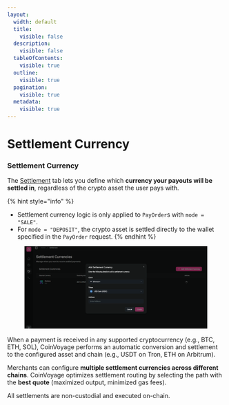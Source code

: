 ```yaml
---
layout:
  width: default
  title:
    visible: false
  description:
    visible: false
  tableOfContents:
    visible: true
  outline:
    visible: true
  pagination:
    visible: true
  metadata:
    visible: true
---
```


# Settlement Currency

### Settlement Currency

The [Settlement](https://dashboard.coinvoyage.io/settlement) tab lets you define which **currency your payouts will be settled in**, regardless of the crypto asset the user pays with.&#x20;

{% hint style="info" %}
* Settlement currency logic is only applied to `PayOrder`s with `mode = "SALE"`.
* For `mode = "DEPOSIT"`, the crypto asset is settled directly to the wallet specified in the `PayOrder` request.
{% endhint %}

<figure><img src="../.gitbook/assets/dashboard-add-settlement-currency.png" alt="Dashboard - Add Settlement Currency"><figcaption></figcaption></figure>

When a payment is received in any supported cryptocurrency (e.g., BTC, ETH, SOL), CoinVoyage performs an automatic conversion and settlement to the configured asset and chain (e.g., USDT on Tron, ETH on Arbitrum).

Merchants can configure **multiple settlement currencies across different chains**. CoinVoyage optimizes settlement routing by selecting the path with the **best quote** (maximized output, minimized gas fees).&#x20;

All settlements are non-custodial and executed on-chain.
